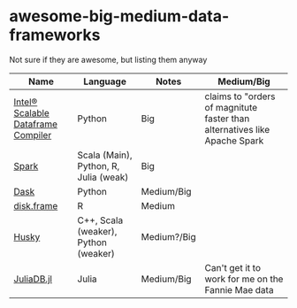 # awesome-big-medium-data-frameworks
Not sure if they are awesome, but listing them anyway

| Name | Language | Notes | Medium/Big |
| -- | -- | -- | -- |
| [Intel® Scalable Dataframe Compiler](https://github.com/IntelPython/sdc) | Python | Big | claims to "orders of magnitute faster than alternatives like Apache Spark |
| [Spark](https://spark.apache.org) | Scala (Main), Python, R, Julia (weak) | Big |  |
| [Dask](https://dask.org) | Python |  Medium/Big | |
| [disk.frame](https://diskframe.com) | R | Medium | | 
| [Husky](http://www.husky-project.com/) | C++, Scala (weaker), Python (weaker) |  Medium?/Big | | 
| [JuliaDB.jl](http://juliadb.org/) | Julia | Medium/Big | Can't get it to work for me on the Fannie Mae data |
